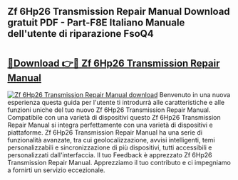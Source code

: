 ## Zf 6Hp26 Transmission Repair Manual Download gratuit PDF - Part-F8E Italiano Manuale dell'utente di riparazione FsoQ4

# <h2><a href="http://dfe8yk.blite.top/?on=Zf+6Hp26+Transmission+Repair+Manual">🔗Download 👉🔴 Zf 6Hp26 Transmission Repair Manual</a></h2>

[![Zf 6Hp26 Transmission Repair Manual download](https://i.imgur.com/lujVjoI.png)](http://dfe8yk.blite.top/?on=Zf+6Hp26+Transmission+Repair+Manual)
Benvenuto in una nuova esperienza questa guida per l'utente ti introdurrà alle caratteristiche e alle funzioni uniche del tuo nuovo Zf 6Hp26 Transmission Repair Manual. Compatibile con una varietà di dispositivi questo Zf 6Hp26 Transmission Repair Manual si integra perfettamente con una varietà di dispositivi e piattaforme. Zf 6Hp26 Transmission Repair Manual ha una serie di funzionalità avanzate, tra cui geolocalizzazione, avvisi intelligenti, temi personalizzabili e sincronizzazione di più dispositivi, tutti accessibili e personalizzati dall'interfaccia. Il tuo Feedback è apprezzato Zf 6Hp26 Transmission Repair Manual. Apprezziamo il tuo contributo e ci impegniamo a fornirti un servizio eccezionale.
